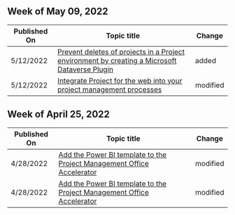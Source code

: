 <!-- This file is generated automatically each week. Changes made to this file will be overwritten.-->



## Week of May 09, 2022


| Published On |Topic title | Change |
|------|------------|--------|
| 5/12/2022 | [Prevent deletes of projects in a Project environment by creating a Microsoft Dataverse Plugin](/project-for-the-web/prevent-project-deletes-dataverse-plugin) | added |
| 5/12/2022 | [Integrate Project for the web into your project management processes](/project-for-the-web/move-to-project-for-the-web-from-project-web-app) | modified |


## Week of April 25, 2022


| Published On |Topic title | Change |
|------|------------|--------|
| 4/28/2022 | [Add the Power BI template to the Project Management Office Accelerator](/project-for-the-web/deploy-power-bi-template-project-for-web-accelerator) | modified |
| 4/28/2022 | [Add the Power BI template to the Project Management Office Accelerator](/project-for-the-web/deploy-power-bi-template-project-for-web-accelerator) | modified |
